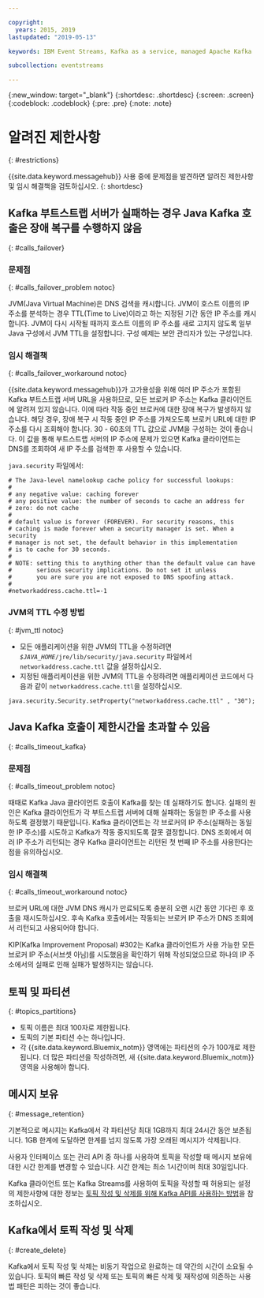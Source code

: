 ```yaml
---

copyright:
  years: 2015, 2019
lastupdated: "2019-05-13"

keywords: IBM Event Streams, Kafka as a service, managed Apache Kafka

subcollection: eventstreams

---
```


{:new_window: target="_blank"}
{:shortdesc: .shortdesc}
{:screen: .screen}
{:codeblock: .codeblock}
{:pre: .pre}
{:note: .note}


# 알려진 제한사항
{: #restrictions}

{{site.data.keyword.messagehub}} 사용 중에 문제점을 발견하면 알려진 제한사항 및 임시 해결책을 검토하십시오. 
{: shortdesc}

## Kafka 부트스트랩 서버가 실패하는 경우 Java Kafka 호출은 장애 복구를 수행하지 않음
{: #calls_failover}

### 문제점
{: #calls_failover_problem notoc}

JVM(Java Virtual Machine)은 DNS 검색을 캐시합니다. JVM이 호스트 이름의 IP 주소를 분석하는 경우 TTL(Time to Live)이라고 하는 지정된 기간 동안 IP 주소를 캐시합니다. JVM이 다시 시작될 때까지 호스트 이름의 IP 주소를 새로 고치지 않도록 일부 Java 구성에서 JVM TTL을 설정합니다. 구성 예제는 보안 관리자가 있는 구성입니다.

### 임시 해결책
{: #calls_failover_workaround notoc}

{{site.data.keyword.messagehub}}가 고가용성을 위해 여러 IP 주소가 포함된 Kafka 부트스트랩 서버 URL을 사용하므로, 모든 브로커 IP 주소는 Kafka 클라이언트에 알려져 있지 않습니다. 이에 따라 작동 중인 브로커에 대한 장애 복구가 발생하지 않습니다. 해당 경우, 장애 복구 시 작동 중인 IP 주소를 가져오도록 브로커 URL에 대한 IP 주소를 다시 조회해야 합니다. 30 - 60초의 TTL 값으로 JVM을 구성하는 것이 좋습니다. 이 값을 통해 부트스트랩 서버의 IP 주소에 문제가 있으면 Kafka 클라이언트는 DNS를 조회하여 새 IP 주소를 검색한 후 사용할 수 있습니다.

<code>java.security</code> 파일에서: 

```
# The Java-level namelookup cache policy for successful lookups:
#
# any negative value: caching forever
# any positive value: the number of seconds to cache an address for
# zero: do not cache
#
# default value is forever (FOREVER). For security reasons, this
# caching is made forever when a security manager is set. When a security
# manager is not set, the default behavior in this implementation
# is to cache for 30 seconds.
#
# NOTE: setting this to anything other than the default value can have
#       serious security implications. Do not set it unless
#       you are sure you are not exposed to DNS spoofing attack.
#
#networkaddress.cache.ttl=-1
```

### JVM의 TTL 수정 방법
{: #jvm_ttl notoc}
* 모든 애플리케이션을 위한 JVM의 TTL을 수정하려면 <code><var class="keyword varname">$JAVA_HOME</var>/jre/lib/security/java.security</code> 파일에서 <code>networkaddress.cache.ttl</code> 값을 설정하십시오.
* 지정된 애플리케이션을 위한 JVM의 TTL을 수정하려면 애플리케이션 코드에서 다음과 같이 <code>networkaddress.cache.ttl</code>을 설정하십시오.
```
java.security.Security.setProperty("networkaddress.cache.ttl" , "30");
```

## Java Kafka 호출이 제한시간을 초과할 수 있음
{: #calls_timeout_kafka}

### 문제점
{: #calls_timeout_problem notoc}

때때로 Kafka Java 클라이언트 호출이 Kafka를 찾는 데 실패하기도 합니다. 실패의 원인은 Kafka 클라이언트가 각 부트스트랩 서버에 대해 실패하는 동일한 IP 주소를 사용하도록 결정했기 때문입니다. Kafka 클라이언트는 각 브로커의 IP 주소(실패하는 동일한 IP 주소)를 시도하고 Kafka가 작동 중지되도록 잘못 결정합니다. DNS 조회에서 여러 IP 주소가 리턴되는 경우 Kafka 클라이언트는 리턴된 첫 번째 IP 주소를 사용한다는 점을 유의하십시오.

### 임시 해결책
{: #calls_timeout_workaround notoc}

브로커 URL에 대한 JVM DNS 캐시가 만료되도록 충분히 오랜 시간 동안 기다린 후 호출을 재시도하십시오. 후속 Kafka 호출에서는 작동되는 브로커 IP 주소가 DNS 조회에서 리턴되고 사용되어야 합니다. 

KIP(Kafka Improvement Proposal) #302는 Kafka 클라이언트가 사용 가능한 모든 브로커 IP 주소(서브셋 아님)를 시도했음을 확인하기 위해 작성되었으므로
하나의 IP 주소에서의 실패로 인해 실패가 발생하지는 않습니다.


## 토픽 및 파티션
{: #topics_partitions}

*  토픽 이름은 최대 100자로 제한됩니다.
*  토픽의 기본 파티션 수는 하나입니다.
*  각 {{site.data.keyword.Bluemix_notm}} 영역에는 파티션의 수가 100개로 제한됩니다. 더 많은 파티션을 작성하려면,
새 {{site.data.keyword.Bluemix_notm}} 영역을 사용해야 합니다.

<!--following message retention info duplicted in FAQs eventstreams108-->

## 메시지 보유
{: #message_retention}

기본적으로 메시지는 Kafka에서 각 파티션당 최대 1GB까지 최대 24시간 동안 보존됩니다. 1GB 한계에 도달하면 한계를 넘지 않도록 가장 오래된 메시지가 삭제됩니다.

사용자 인터페이스 또는 관리 API 중 하나를 사용하여 토픽을 작성할 때 메시지 보유에 대한 시간 한계를
변경할 수 있습니다. 시간 한계는 최소 1시간이며 최대 30일입니다.

Kafka 클라이언트 또는 Kafka Streams를 사용하여 토픽을 작성할 때 허용되는 설정의 제한사항에 대한 정보는 [토픽 작성 및 삭제를 위해 Kafka API를 사용하는 방법](/docs/services/EventStreams?topic=eventstreams-faqs#topic_admin)을 참조하십시오.

## Kafka에서 토픽 작성 및 삭제
{: #create_delete}

Kafka에서 토픽 작성 및 삭제는 비동기 작업으로 완료하는 데 약간의 시간이 소요될 수
있습니다. 토픽의 빠른 작성 및 삭제 또는 토픽의 빠른 삭제 및 재작성에 의존하는
사용법 패턴은 피하는 것이 좋습니다.

<!--
## Kafka REST API
{: #trouble_rest}

<br/>
**Is this specific to old Standard only? If so I'll move to specific Standard topic.**
{: note}

*  Only the binary-embedded format is supported for requests and
   responses. The Avro and JSON embedded formats are not supported.
*  Concurrent requests are not supported for a consumer instance.
   Read, commit, or delete requests corresponding to a consumer
   instance should be sent only after a response is received for
   any outstanding requests of that instance.

-->
<!--
<br/>
**Is this specific to old Standard only? If so I'll move to specific Standard topic.**
{: note}

## Kafka REST API rate limitation
{: #kafka_rate}

Applications using the Kafka REST API can be subject to rate
limiting for each ApiKey. When this limiting occurs, the API
responds with the following HTTP error:

<code>429 Too Many Requests</code>
{:screen}

If you see this error, wait and submit the request again.

<br/>
**Is this specific to old Standard only? If so I'll move to specific Standard topic.**
{: note}
-->
<!--12/04/18 - Karen: same info duplicated at messagehub108 -->
<!--
## Kafka REST API daily restart
{: #rest_restart}

The Kafka REST API restarts once a day for a short period of
time. During this period, the Kafka REST API might become
unavailable. If this happens, you are recommended to retry your
request. After the REST API has restarted, you will have to
create your Kafka consumer instances again. If this is the case, the
REST API returns the following JSON:

```'{"error_code":40403,"message":"Consumer instance not found."}'
```
{:screen}
-->
<!--
## Kafka high-level consumer API
{: #kafka_consumer}

You cannot use the Apache Kafka 0.8.2 simple or high-level
consumer API with {{site.data.keyword.messagehub}}. Instead, you can use the earliest supported Kafka consumer API, which is 0.10.
-->
